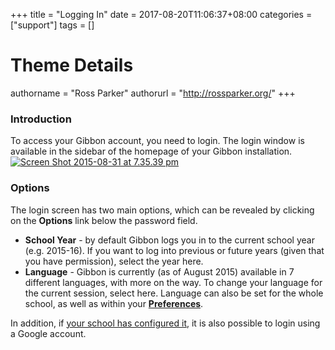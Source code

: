 +++
title = "Logging In"
date = 2017-08-20T11:06:37+08:00
categories = ["support"]
tags = []
# Theme Details
authorname = "Ross Parker"
authorurl = "http://rossparker.org/"
+++

### Introduction

To access your Gibbon account, you need to login. The login window is available in the sidebar of the homepage of your Gibbon installation. [![Screen Shot 2015-08-31 at 7.35.39 pm](https://gibbonedu.org/wp-content/uploads/2015/08/Screen-Shot-2015-08-31-at-7.35.39-pm-1024x655.png)](https://gibbonedu.org/wp-content/uploads/2015/08/Screen-Shot-2015-08-31-at-7.35.39-pm.png)

### **Options**

The login screen has two main options, which can be revealed by clicking on the **Options** link below the password field.

*   **School Year** - by default Gibbon logs you in to the current school year (e.g. 2015-16). If you want to log into previous or future years (given that you have permission), select the year here.
*   **Language** - Gibbon is currently (as of August 2015) available in 7 different languages, with more on the way. To change your language for the current session, select here. Language can also be set for the whole school, as well as within your [**Preferences**](/teachers/preferences/).

In addition, if [your school has configured it](/administrators/installing-gibbon/authenticating-with-google-oauth/), it is also possible to login using a Google account.
